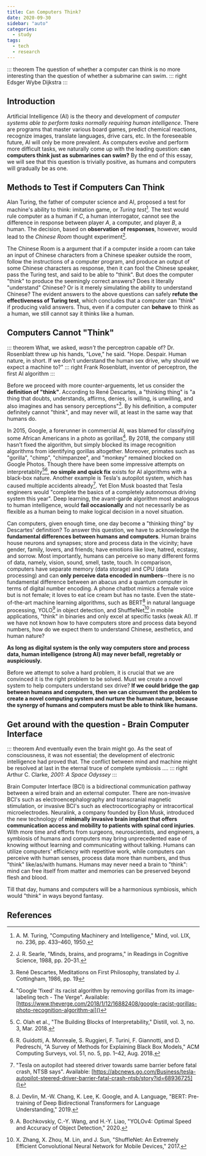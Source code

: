 ```yaml
---
title: Can Computers Think?
date: 2020-09-30
sidebar: "auto"
categories:
  - study
tags:
  - tech
  - research
---
```


::: theorem
The question of whether a computer can think is no more interesting than the question of whether a submarine can swim.
::: right
Edsger Wybe Dijkstra
:::

<!-- more -->

## Introduction

Artificial Intelligence (AI) is the theory and development of _computer systems able to perform tasks normally requiring human intelligence_. There are programs that master various board games, predict chemical reactions, recognize images, translate languages, drive cars, etc. In the foreseeable future, AI will only be more prevalent. As computers evolve and perform more difficult tasks, we naturally come up with the leading question: **can computers think just as submarines can swim?** By the end of this essay, we will see that this question is trivially positive, as humans and computers will gradually be as one.

## Methods to Test if Computers Can Think

Alan Turing, the father of computer science and AI, proposed a test for machine's ability to think: imitation game, or _Turing test_[^1]. The test would rule computer as a human if $C$, a human interrogator, cannot see the difference in response between player $A$, a computer, and player $B$, a human. The decision, based on **observation of responses**, however, would lead to the _Chinese Room_ thought experiment[^2].

The Chinese Room is a argument that if a computer inside a room can take an input of Chinese characters from a Chinese speaker outside the room, follow the instructions of a computer program, and produce an output of some Chinese characters as response, then it can fool the Chinese speaker, pass the Turing test, and said to be able to "think". But does the computer "think" to produce the seemingly correct answers? Does it literally "understand" Chinese? Or is it merely simulating the ability to understand Chinese? The evident answers to the above questions can safely **refute the effectiveness of Turing test**, which concludes that a computer can "think" if producing valid answers. Thus, even if a computer can **behave** to think as a human, we still cannot say it thinks like a human.

## Computers Cannot "Think"

::: theorem
What, we asked, _wasn't_ the perceptron capable of? Dr. Rosenblatt threw up his hands, "Love," he said. "Hope. Despair. Human nature, in short. If we don't understand the human sex drive, why should we expect a machine to?"
::: right
Frank Rosenblatt, inventor of perceptron, the first AI algorithm
:::

Before we proceed with more counter-arguements, let us consider the **definition of "think"**. According to René Descartes, a "thinking thing" is "a thing that doubts, understands, affirms, denies, is willing, is unwilling, and also imagines and has sensory perceptions"[^3]. By his definition, a computer definitely cannot "think", and may never will, at least in the same way that humans do.

<!--
When a computer "listens" to music, "sees" an image, or "drives" a car, it converts input from sensors into electric signals , uses some clever algorithms such as neural network to classify or predict based on training data. And if the training data is lacking or computing power is insufficient, the model cannot reach an optimal state and produce effective results. -->

In 2015, Google, a forerunner in commercial AI, was blamed for classifying some African Americans in a photo as gorillas[^4]. By 2018, the company still hasn’t fixed the algorithm, but simply blocked its image recognition algorithms from identifying gorillas altogether. Moreover, primates such as "gorilla", "chimp", "chimpanzee", and "monkey" remained blocked on Google Photos. Though there have been some impressive attempts on interpretablity[^5][^6], **no simple and quick fix** exists for AI algorithms with a black-box nature. Another example is Tesla's autopilot system, which has caused multiple accidents already[^7]. Yet Elon Musk boasted that Tesla engineers would "complete the basics of a completely autonomous driving system this year". Deep learning, the avant-garde algorithm most analogous to human intelligence, would **fail occasionally** and not necessarily be as flexible as a human being to make logical decision in a novel situation.

Can computers, given enough time, one day become a "thinking thing" by Descartes' definition? To answer this question, we have to acknowledge the **fundamental differences between humans and computers**. Human brains house neurons and synapses; store and process data in the vicinity; have gender, family, lovers, and friends; have emotions like love, hatred, ecstasy, and sorrow. Most importantly, humans can perceive so many different forms of data, namely, vision, sound, smell, taste, touch. In comparison, computers have separate memory (data storage) and CPU (data processing) and can **only perceive data encoded in numbers**--there is no fundamental difference between an abacus and a quantum computer in terms of digital number encoding. A phone chatbot mimics a female voice but is not female; it loves to eat ice cream but has no taste. Even the state-of-the-art machine learning algorithms, such as BERT[^8] in natural language processing, YOLO[^9] in object detection, and ShuffleNet[^10] in mobile applications, "think" in binaries and only excel at specific tasks (weak AI). If we have not known how to have computers store and process data beyond numbers, how do we expect them to understand Chinese, aesthetics, and human nature?

**As long as digital system is the only way computers store and process data, human intelligence (strong AI) may never befall, regretably or auspiciously.**

Before we attempt to solve a hard problem, it is crucial that we are convinced it is the right problem to be solved. Must we create a novel system to help computers understand sex drive? **If we could bridge the gap between humans and computers, then we can circumvent the problem to create a novel computing system and nurture the human nature, because the synergy of humans and computers must be able to think like humans.**

## Get around with the question - Brain Computer Interface

::: theorem
And eventually even the brain might go. As the seat of consciousness, it was not essential; the development of electronic intelligence had proved that. The conflict between mind and machine might be resolved at last in the eternal truce of complete symbiosis ....
::: right
Arthur C. Clarke, _2001: A Space Odyssey_
:::

Brain Computer Interface (BCI) is a bidirectional communication pathway between a wired brain and an external computer. There are non-invasive BCI's such as electroencephalography and transcranial magnetic stimulation, or invasive BCI's such as electrocorticography or intracortical microelectrodes. Neuralink, a company founded by Elon Musk, introduced the new technology of **minimally invasive brain implant that offers communication access and mobility to patients with spinal cord injuries**. With more time and efforts from surgeons, neuroscientists, and engineers, a symbiosis of humans and computers may bring unprecedented ease of knowing without learning and communicating without talking. Humans can utilize computers' efficiency with repetitive work, while computers can perceive with human senses, process data more than numbers, and thus "think" like/as/with humans. Humans may never need a brain to "think": mind can free itself from matter and memories can be preserved beyond flesh and blood.

Till that day, humans and computers will be a harmonious symbiosis, which would "think" in ways beyond fantasy.

## References

[^1]: A. M. Turing, "Computing Machinery and Intelligence," Mind, vol. LIX, no. 236, pp. 433–460, 1950.‌
[^2]: J. R. Searle, "Minds, brains, and programs," in Readings in Cognitive Science, 1988, pp. 20–31.
[^3]: René Descartes, Meditations on First Philosophy, translated by J. Cottingham, 1986, pp. 19
[^4]: "Google 'fixed' its racist algorithm by removing gorillas from its image-labeling tech - The Verge". Available: [https://www.theverge.com/2018/1/12/16882408/google-racist-gorillas-photo-recognition-algorithm-ai]()
[^5]: C. Olah et al., "The Building Blocks of Interpretability," Distill, vol. 3, no. 3, Mar. 2018.
[^6]: R. Guidotti, A. Monreale, S. Ruggieri, F. Turini, F. Giannotti, and D. Pedreschi, "A Survey of Methods for Explaining Black Box Models," ACM Computing Surveys, vol. 51, no. 5, pp. 1–42, Aug. 2018.
[^7]: "Tesla on autopilot had steered driver towards same barrier before fatal crash, NTSB says". Available: [https://abcnews.go.com/Business/tesla-autopilot-steered-driver-barrier-fatal-crash-ntsb/story?id=68936725]()
[^8]: J. Devlin, M.-W. Chang, K. Lee, K. Google, and A. Language, "BERT: Pre-training of Deep Bidirectional Transformers for Language Understanding," 2019.
[^9]: A. Bochkovskiy, C.-Y. Wang, and H.-Y. Liao, "YOLOv4: Optimal Speed and Accuracy of Object Detection," 2020.
[^10]: X. Zhang, X. Zhou, M. Lin, and J. Sun, "ShuffleNet: An Extremely Efficient Convolutional Neural Network for Mobile Devices," 2017.
